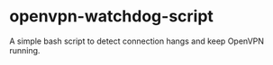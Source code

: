 # openvpn-watchdog-script
A simple bash script to detect connection hangs and keep OpenVPN running.
